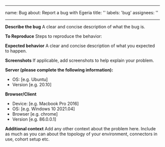 <!-- SPDX-License-Identifier: CC-BY-4.0 -->
<!-- Copyright Contributors to the Egeria project. -->
---
name: Bug
about: Report a bug with Egeria
title: ''
labels: 'bug'
assignees: ''

---

**Describe the bug**
A clear and concise description of what the bug is.

**To Reproduce**
Steps to reproduce the behavior:

**Expected behavior**
A clear and concise description of what you expected to happen.

**Screenshots**
If applicable, add screenshots to help explain your problem.

**Server (please complete the following information):**
 - OS: [e.g. Ubuntu]
 - Version [e.g. 20.10]

**Browser/Client**
 - Device: [e.g. Macbook Pro 2016]
 - OS: [e.g. Windows 10 2021.04]
 - Browser [e.g. chrome]
 - Version [e.g. 86.0.0.1]

**Additional context**
Add any other context about the problem here. Include as much as you
can about the topology of your environment, connectors in use, cohort
setup etc.
